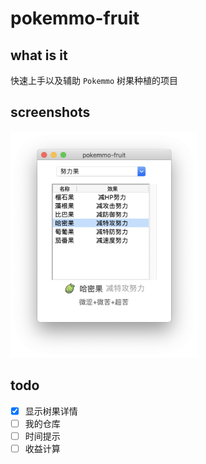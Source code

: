 # pokemmo-fruit
## what is it
快速上手以及辅助 `Pokemmo` 树果种植的项目
## screenshots
<div>
    <img width="300" src="https://raw.githubusercontent.com/InfiniteXyy/pokemmo-fruit/master/assets/screenshots/1.png"/>
</div>

## todo
- [x] 显示树果详情
- [ ] 我的仓库
- [ ] 时间提示
- [ ] 收益计算

